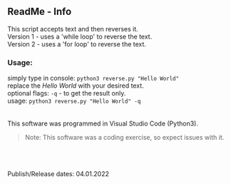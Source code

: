 ## ReadMe - Info

This script accepts text and then reverses it.  
Version 1 - uses a 'while loop' to reverse the text.  
Version 2 - uses a 'for loop' to reverse the text.
<br />
### Usage:
  simply type in console: ```python3 reverse.py "Hello World"```<br />
  replace the *Hello World* with your desired text.<br />
  optional flags: `-q` -  to get the result only.<br />
  usage: ```python3 reverse.py "Hello World" -q```<br />
<br />
<br />
This software was programmed in Visual Studio Code (Python3).
> Note: This software was a coding exercise, so expect issues with it.
<br />
<br />
<br />
Publish/Release dates: 04.01.2022
